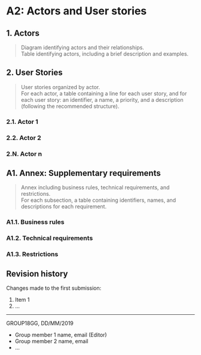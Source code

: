 # A2: Actors and User stories

## 1. Actors

> Diagram identifying actors and their relationships.  
> Table identifying actors, including a brief description and examples.

## 2. User Stories

> User stories organized by actor.  
> For each actor, a table containing a line for each user story, and for each user story: an identifier, a name, a priority, and a description (following the recommended structure).

### 2.1. Actor 1

### 2.2. Actor 2

### 2.N. Actor n

## A1. Annex: Supplementary requirements

> Annex including business rules, technical requirements, and restrictions.  
> For each subsection, a table containing identifiers, names, and descriptions for each requirement.

### A1.1. Business rules

### A1.2. Technical requirements

### A1.3. Restrictions

## Revision history

Changes made to the first submission:
1. Item 1
1. ...

***
GROUP18GG, DD/MM/2019

* Group member 1 name, email (Editor)
* Group member 2 name, email
* ...
